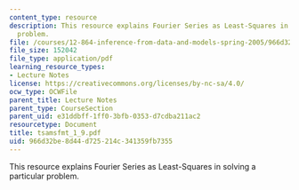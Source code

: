 ```yaml
---
content_type: resource
description: This resource explains Fourier Series as Least-Squares in solving a particular
  problem.
file: /courses/12-864-inference-from-data-and-models-spring-2005/966d32be8d44d725214c341359fb7355_tsamsfmt_1_9.pdf
file_size: 152042
file_type: application/pdf
learning_resource_types:
- Lecture Notes
license: https://creativecommons.org/licenses/by-nc-sa/4.0/
ocw_type: OCWFile
parent_title: Lecture Notes
parent_type: CourseSection
parent_uid: e31ddbff-1ff0-3bfb-0353-d7cdba211ac2
resourcetype: Document
title: tsamsfmt_1_9.pdf
uid: 966d32be-8d44-d725-214c-341359fb7355
---
```

This resource explains Fourier Series as Least-Squares in solving a particular problem.